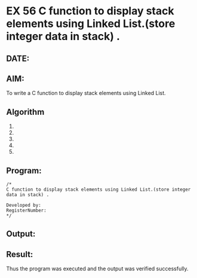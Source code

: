 # EX 56 C function to display stack elements using Linked List.(store integer data in stack) .
## DATE:
## AIM:
To write a C function to display stack elements using Linked List.

## Algorithm
1. 
2. 
3. 
4.  
5.   

## Program:
```
/*
C function to display stack elements using Linked List.(store integer data in stack) .

Developed by: 
RegisterNumber:  
*/
```

## Output:



## Result:
Thus the program was executed and the output was verified successfully.
